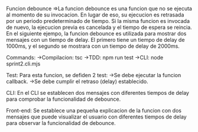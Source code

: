 Funcion debounce
=>La funcion debounce es una funcion que no se ejecuta al momento de su invocacion. En lugar de eso, su ejecucion es retrasada por un periodo predeterminado de tiempo. Si la misma funcion es invocada de nuevo, la ejecucion previa es cancelada y el tiempo de espera se reincia.
En el siguiente ejempo, la funcion debounce es utilizada para mostrar dos mensajes con un tiempo de delay. El primero tiene un tiempo de delay de 1000ms, y el segundo se mostrara con un tiempo de delay de 2000ms.


Commands:
    ->Compilacion: tsc
    ->TDD: npm run test
    ->CLI: node sprint2.cli.mjs

Test:
Para esta funcion, se defiden 2 test:
    ->Se debe ejecutar la funcion callback.
    ->Se debe cumplir el retraso (delay) establecido.


CLI:
En el CLI se establecen dos mensajes con diferentes tiempos
de delay para comprobar la funcionalidad de debounce.


Front-end:
Se establece una pequeña explicacion de la funcion con dos
mensajes que puede visualizar el usuario con diferentes tiempos
de delay para observar la funcionalidad de debounce.

